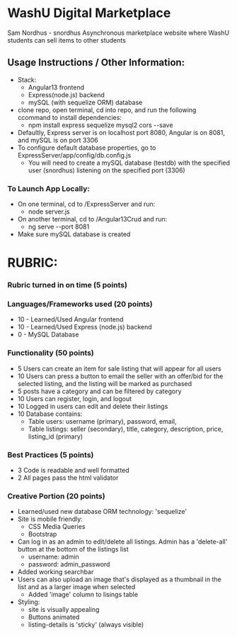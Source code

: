 # WashU Digital Marketplace
Sam Nordhus - snordhus
Asynchronous marketplace website where WashU students can sell items to other students
## Usage Instructions / Other Information:
* Stack:
     * Angular13 frontend 
     * Express(node.js) backend
     * mySQL (with sequelize ORM) database 
* clone repo, open terminal, cd into repo, and run the following ccommand to install dependencies:
    * npm install express sequelize mysql2 cors --save 
* Defaultly, Express server is on localhost port 8080, Angular is on 8081, and mySQL is on port 3306
* To configure default database properties, go to ExpressServer/app/config/db.config.js
    * You will need to create a mySQL database (testdb) with the specified user (snordhus) listening on the specified port (3306)
### To Launch App Locally:
* On one terminal, cd to /ExpressServer and run:
    * node server.js
* On another terminal, cd to /Angular13Crud and run:
    * ng serve --port 8081  
* Make sure mySQL database is created

# RUBRIC:
### Rubric turned in on time (5 points)
### Languages/Frameworks used (20 points)
* 10 - Learned/Used Angular frontend
* 10 - Learned/Used Express (node.js) backend
* 0 - MySQL Database
### Functionality (50 points)
* 5 Users can create an item for sale listing that will appear for all users
* 10 Users can press a button to email the seller with an offer/bid for the selected listing, and the listing will be marked as purchased
* 5 posts have a category and can be filtered by category
* 10 Users can register, login, and logout
* 10 Logged in users can edit and delete their listings
* 10 Database contains:
    * Table users: username (primary), password, email, 
    * Table listings: seller (secondary), title, category, description, price, listing_id (primary)
### Best Practices (5 points)
* 3 Code is readable and well formatted
* 2 All pages pass the html validator
### Creative Portion (20 points)
* Learned/used new database ORM technology: 'sequelize'
* Site is mobile friendly:
    * CSS Media Queries
    * Bootstrap
* Can log in as an admin to edit/delete all listings.  Admin has a 'delete-all' button at the bottom of the listings list
    *  username: admin
    *  password: admin_password
* Added working searchbar
* Users can also upload an image that's displayed as a thumbnail in the list and as a larger image when selected
    * Added 'image' column to lisings table
* Styling:
   * site is visually appealing
   * Buttons animated
   * listing-details is 'sticky' (always visible) 
  
